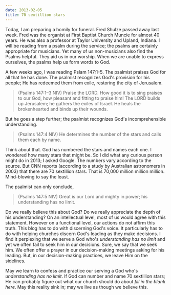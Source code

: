 ```yaml
---
date: 2013-02-05
title: 70 sextillion stars
---
```


Today, I am preparing a homily for funeral. Fred Shulze passed away last week. Fred was the organist at First Baptist Church Muncie for almost 40 years. He was also a professor at Taylor University and Upland, Indiana. I will be reading from a psalm during the service; the psalms are certainly appropriate for musicians.  Yet many of us non-musicians also find the Psalms helpful. They aid us in our worship. When we are unable to express ourselves, the psalms help us form words to God.

A few weeks ago, I was reading Pslam 147:1-5. The psalmist praises God for all that he has done. The psalmist recognizes God's provision for his people; He has redeemed them from exile, restoring the city of Jerusalem.

>(Psalms 147:1–3 NIV) Praise the LORD. How good it is to sing praises to our God, how pleasant and fitting to praise him! The LORD builds up Jerusalem; he gathers the exiles of Israel. He heals the brokenhearted and binds up their wounds. 

But he goes a step further; the psalmist recognizes God's incomprehensible understanding. 

>(Psalms 147:4 NIV) He determines the number of the stars and calls them each by name. 

Think about that. God has numbered the stars and names each one. I wondered how many stars that might be. So I did what any curious person might do in 2013; I asked Google. The numbers vary according to the source. But CNN reports (according to a study by Australian astronomers in 2003) that there are 70 sextillion stars. That is 70,000 million million million. Mind-blowing to say the least.

The psalmist can only conclude,

>(Psalms 147:5 NIV) Great is our Lord and mighty in power; his understanding has no limit. 

Do we really believe this about God? Do we really appreciate the depth of his understanding? On an intellectual level, most of us would agree with this statement. However on a functional level, our actions do not affirm this truth. This blog has to do with discerning God's voice. It particularly has to do with helping churches discern God's leading as they make decisions. I find it perplexing that we serve a God who's *understanding has no limit* and yet we often fail to seek him in our decisions. Sure, we say that we seek him. We often offer a prayer in our decision-making meetings asking for his leading. But, in our decision-making practices, we leave Him on the sidelines.

May we learn to confess and practice our serving a God who's *understanding has no limit*. If God can number and name 70 sextillion stars; He can probably figure out what our church should do about *fill in the blank here*. May this reality sink in; may we live as though we believe this.
